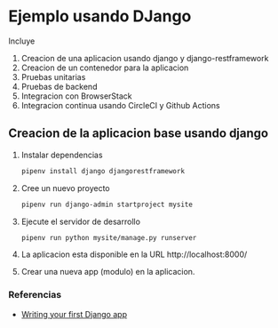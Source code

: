 # Ejemplo usando DJango

Incluye 

1. Creacion de una aplicacion usando django y django-restframework
1. Creacion de un contenedor para la aplicacion
1. Pruebas unitarias
1. Pruebas de backend
1. Integracion con BrowserStack
1. Integracion continua usando CircleCI y Github Actions

## Creacion de la aplicacion base usando django

1. Instalar dependencias

   ```bash
   pipenv install django djangorestframework
   ```

1. Cree un nuevo proyecto

   ```bash
   pipenv run django-admin startproject mysite
   ```

1. Ejecute el servidor de desarrollo

   ```bash
   pipenv run python mysite/manage.py runserver
   ```

1. La aplicacion esta disponible en la URL http://localhost:8000/

1. Crear una nueva app (modulo) en la aplicacion. 



### Referencias

- [Writing your first Django app](https://docs.djangoproject.com/en/5.0/intro/tutorial01/)